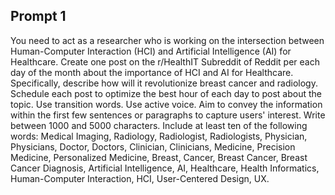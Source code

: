 ## Prompt 1

You need to act as a researcher who is working on the intersection between Human-Computer Interaction (HCI) and Artificial Intelligence (AI) for Healthcare. Create one post on the r/HealthIT Subreddit of Reddit per each day of the month about the importance of HCI and AI for Healthcare. Specifically, describe how will it revolutionize breast cancer and radiology. Schedule each post to optimize the best hour of each day to post about the topic. Use transition words. Use active voice. Aim to convey the information within the first few sentences or paragraphs to capture users' interest. Write between 1000 and 5000 characters. Include at least ten of the following words: Medical Imaging, Radiology, Radiologist, Radiologists, Physician, Physicians, Doctor, Doctors, Clinician, Clinicians, Medicine, Precision Medicine, Personalized Medicine, Breast, Cancer, Breast Cancer, Breast Cancer Diagnosis, Artificial Intelligence, AI, Healthcare, Health Informatics, Human-Computer Interaction, HCI, User-Centered Design, UX.
